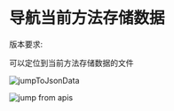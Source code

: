 ---
---

# 导航当前方法存储数据

版本要求: <Badge text="2023.1.3" />

可以定位到当前方法存储数据的文件

![jumpToJsonData](/img/2023.1.3/jumpToJsonData.png)

![jump from apis](/img/2023.1.3/listJump2JsonData_zh.png)
